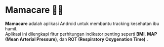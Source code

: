 # Mamacare 🤰📱

**Mamacare** adalah aplikasi Android untuk membantu tracking kesehatan ibu hamil.  
Aplikasi ini dilengkapi fitur perhitungan indikator penting seperti **BMI**, **MAP (Mean Arterial Pressure)**, dan **ROT (Respiratory Oxygenation Time)** .
